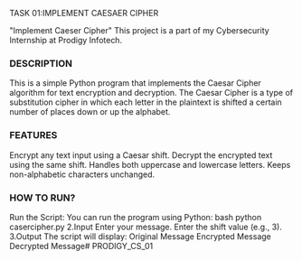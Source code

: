 TASK 01:IMPLEMENT CAESAER CIPHER

"Implement Caeser Cipher" This project is a part of my Cybersecurity Internship at Prodigy Infotech.

### DESCRIPTION
This is a simple Python program that implements the Caesar Cipher algorithm for text encryption and decryption. The Caesar Cipher is a type of substitution cipher in which each letter in the plaintext is shifted a certain number of places down or up the alphabet.

### FEATURES
Encrypt any text input using a Caesar shift.
Decrypt the encrypted text using the same shift.
Handles both uppercase and lowercase letters.
Keeps non-alphabetic characters unchanged.

### HOW TO RUN?
Run the Script: You can run the program using Python:
bash
python casercipher.py
2.Input
Enter your message.
Enter the shift value (e.g., 3).
3.Output
The script will display:
Original Message
Encrypted Message
Decrypted Message# PRODIGY_CS_01
